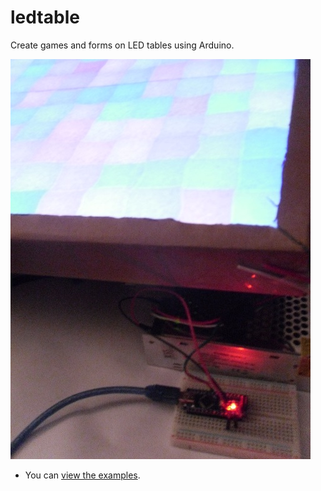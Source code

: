 ledtable
========

Create games and forms on LED tables using Arduino.

![](VIEWME.jpg)

- You can [view the examples](examples#examples).